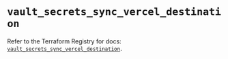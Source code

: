 # `vault_secrets_sync_vercel_destination`

Refer to the Terraform Registry for docs: [`vault_secrets_sync_vercel_destination`](https://registry.terraform.io/providers/hashicorp/vault/4.7.0/docs/resources/secrets_sync_vercel_destination).
